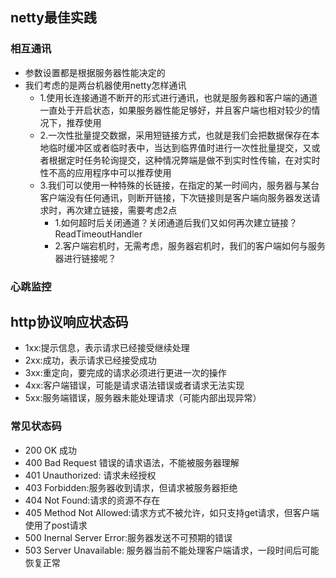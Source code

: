 ## netty最佳实践
### 相互通讯
* 参数设置都是根据服务器性能决定的
* 我们考虑的是两台机器使用netty怎样通讯
	* 1.使用长连接通道不断开的形式进行通讯，也就是服务器和客户端的通道一直处于开启状态，如果服务器性能足够好，并且客户端也相对较少的情况下，推荐使用
	* 2.一次性批量提交数据，采用短链接方式，也就是我们会把数据保存在本地临时缓冲区或者临时表中，当达到临界值时进行一次性批量提交，又或者根据定时任务轮询提交，这种情况弊端是做不到实时性传输，在对实时性不高的应用程序中可以推荐使用
	* 3.我们可以使用一种特殊的长链接，在指定的某一时间内，服务器与某台客户端没有任何通讯，则断开链接，下次链接则是客户端向服务器发送请求时，再次建立链接，需要考虑2点
		* 1.如何超时后关闭通道？关闭通道后我们又如何再次建立链接？ReadTimeoutHandler
		* 2.客户端宕机时，无需考虑，服务器宕机时，我们的客户端如何与服务器进行链接呢？

### 心跳监控

## http协议响应状态码
* 1xx:提示信息，表示请求已经接受继续处理
* 2xx:成功，表示请求已经接受成功
* 3xx:重定向，要完成的请求必须进行更进一次的操作
* 4xx:客户端错误，可能是请求语法错误或者请求无法实现
* 5xx:服务端错误，服务器未能处理请求（可能内部出现异常）

### 常见状态码
* 200 OK 成功
* 400 Bad Request 错误的请求语法，不能被服务器理解
* 401 Unauthorized: 请求未经授权
* 403 Forbidden:服务器收到请求，但请求被服务器拒绝
* 404 Not Found:请求的资源不存在
* 405 Method Not Allowed:请求方式不被允许，如只支持get请求，但客户端使用了post请求
* 500 Inernal Server Error:服务器发送不可预期的错误
* 503 Server Unavailable: 服务器当前不能处理客户端请求，一段时间后可能恢复正常